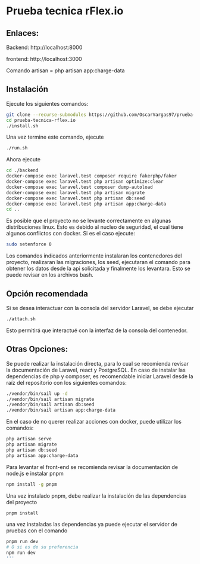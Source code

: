 # Prueba tecnica rFlex.io

## Enlaces:
Backend: http://localhost:8000

frontend: http://localhost:3000

Comando artisan = php artisan app:charge-data
## Instalación


Ejecute los siguientes comandos:

```bash
git clone --recurse-submodules https://github.com/OscarVargas97/prueba-tecnica-rflex.io.git
cd prueba-tecnica-rflex.io
./install.sh
```
Una vez termine este comando, ejecute
```bash
./run.sh
```
Ahora ejecute
```bash
cd ./backend
docker-compose exec laravel.test composer require fakerphp/faker
docker-compose exec laravel.test php artisan optimize:clear
docker-compose exec laravel.test composer dump-autoload
docker-compose exec laravel.test php artisan migrate
docker-compose exec laravel.test php artisan db:seed
docker-compose exec laravel.test php artisan app:charge-data
cd ..
```

Es posible que el proyecto no se levante correctamente en algunas distribuciones linux. Esto es debido al nucleo de seguridad, el cual tiene algunos conflictos con docker. Si es el caso ejecute:
```bash
sudo setenforce 0
```

Los comandos indicados anteriormente instalaran los contenedores del proyecto, realizaran las migraciones, los seed, ejecutaran el comando para obtener los datos desde la api solicitada y finalmente los levantara.
Esto se puede revisar en los archivos bash.

## Opción recomendada

Si se desea interactuar con la consola del servidor Laravel, se debe ejecutar
```bash
./attach.sh
```
Esto permitirá que interactué con la interfaz de la consola del contenedor.

## Otras Opciones:

Se puede realizar la instalación directa, para lo cual se recomienda revisar la documentación de Laravel, react y PostgreSQL.
En caso de instalar las dependencias de php y composer, es recomendable iniciar Laravel desde la raíz del repositorio con los siguientes comandos:

```bash
./vendor/bin/sail up -d
./vendor/bin/sail artisan migrate
./vendor/bin/sail artisan db:seed
./vendor/bin/sail artisan app:charge-data
```
En el caso de no querer realizar acciones con docker, puede utilizar los comandos:
```bash
php artisan serve
php artisan migrate
php artisan db:seed
php artisan app:charge-data
```
Para levantar el front-end se recomienda revisar la documentación de node.js e instalar pnpm
```bash
npm install -g pnpm
```
Una vez instalado pnpm, debe realizar la instalación de las dependencias del proyecto
```bash
pnpm install
```
una vez instaladas las dependencias ya puede ejecutar el servidor de pruebas con el comando
```bash
pnpm run dev
# O si es de su preferencia
npm run dev
'''